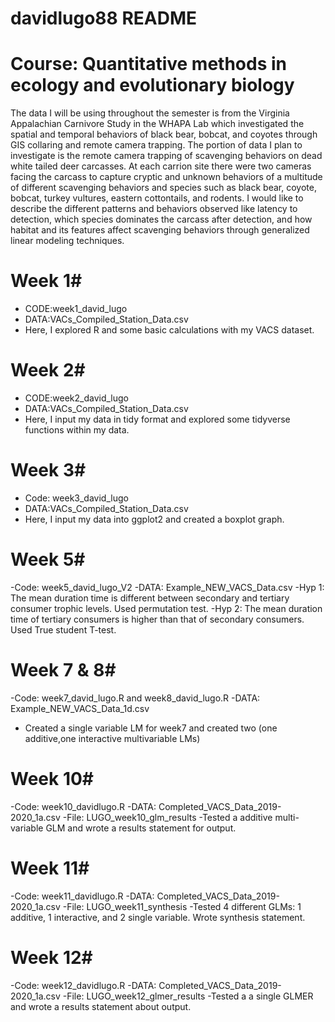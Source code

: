 # davidlugo88 README

# Course: Quantitative methods in ecology and evolutionary biology

The data I will be using throughout the semester is from the Virginia Appalachian Carnivore Study in the WHAPA Lab which investigated the spatial and temporal behaviors of black bear, bobcat, and coyotes through GIS collaring and remote camera trapping. The portion of data I plan to investigate is the remote camera trapping of scavenging behaviors on dead white tailed deer carcasses. At each carrion site there were two cameras facing the carcass to capture cryptic and unknown behaviors of a multitude of different scavenging behaviors and species such as black bear, coyote, bobcat, turkey vultures, eastern cottontails, and rodents. I would like to describe the different patterns and behaviors observed like latency to detection, which species dominates the carcass after detection, and how habitat and its features affect scavenging behaviors through generalized linear modeling techniques. 

# Week 1#
- CODE:week1_david_lugo 
- DATA:VACs_Compiled_Station_Data.csv
- Here, I explored R and some basic calculations with my VACS dataset.  

# Week 2#
- CODE:week2_david_lugo
- DATA:VACs_Compiled_Station_Data.csv
- Here, I input my data in tidy format and explored some tidyverse functions within my data. 

# Week 3#
- Code: week3_david_lugo
- DATA:VACs_Compiled_Station_Data.csv
- Here, I input my data into ggplot2 and created a boxplot graph.

# Week 5#
-Code: week5_david_lugo_V2
-DATA: Example_NEW_VACS_Data.csv
-Hyp 1: The mean duration time is different between secondary and tertiary consumer trophic levels. Used permutation test.
-Hyp 2: The mean duration time of tertiary consumers is higher than that of secondary consumers. Used True student T-test.

# Week 7 & 8#
-Code: week7_david_lugo.R and week8_david_lugo.R
-DATA: Example_NEW_VACS_Data_1d.csv
- Created a single variable LM for week7 and created two (one additive,one interactive multivariable LMs)

# Week 10#
-Code: week10_davidlugo.R
-DATA: Completed_VACS_Data_2019-2020_1a.csv
-File: LUGO_week10_glm_results
-Tested a additive multi-variable GLM and wrote a results statement for output.

# Week 11#
-Code: week11_davidlugo.R
-DATA: Completed_VACS_Data_2019-2020_1a.csv
-File: LUGO_week11_synthesis
-Tested 4 different GLMs: 1 additive, 1 interactive, and 2 single variable. Wrote synthesis statement.

# Week 12#
-Code: week12_davidlugo.R
-DATA: Completed_VACS_Data_2019-2020_1a.csv
-File: LUGO_week12_glmer_results
-Tested a a single GLMER and wrote a results statement about output.



